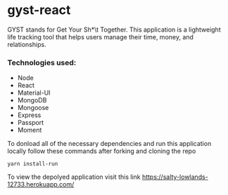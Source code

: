 # gyst-react

GYST stands for Get Your Sh\*\t Together. This application is a lightweight life tracking tool that helps users manage their time, money, and relationships.

### Technologies used:

* Node
* React
* Material-UI
* MongoDB
* Mongoose
* Express
* Passport
* Moment

To donload all of the necessary dependencies and run this application locally follow these commands after forking and cloning the repo

```
yarn install-run
```
To view the depolyed application visit this link https://salty-lowlands-12733.herokuapp.com/
